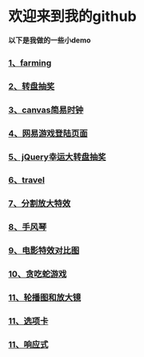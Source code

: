 # 欢迎来到我的github

**以下是我做的一些小demo**

### [1、farming](https://lzp7757.github.io/farming/ '种田') 

### [2、转盘抽奖](https://lzp7757.github.io/转盘抽奖/ '转盘抽奖') 

### [3、canvas简易时钟](https://lzp7757.github.io/canvas简易时钟/)

### [4、网易游戏登陆页面](https://lzp7757.github.io/game/)

### [5、jQuery幸运大转盘抽奖](https://lzp7757.github.io/jQuery幸运大转盘抽奖/)

### [6、travel](https://lzp7757.github.io/travel/)

### [7、分割放大特效](https://lzp7757.github.io/分割放大特效/)

### [8、手风琴](https://lzp7757.github.io/手风琴/)

### [9、电影特效对比图](https://lzp7757.github.io/电影特效对比图/)

### [10、贪吃蛇游戏](https://lzp7757.github.io/贪吃蛇/)

### [11、轮播图和放大镜](https://lzp7757.github.io/轮播图和放大镜/)

### [11、选项卡](https://lzp7757.github.io/选项卡/)

### [11、响应式](https://lzp7757.github.io/响应式/)